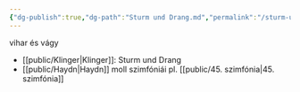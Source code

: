 ```yaml
---
{"dg-publish":true,"dg-path":"Sturm und Drang.md","permalink":"/sturm-und-drang/"}
---
```


vihar és vágy

- [[public/Klinger\|Klinger]]: Sturm und Drang
- [[public/Haydn\|Haydn]] moll szimfóniái pl. [[public/45. szimfónia\|45. szimfónia]]